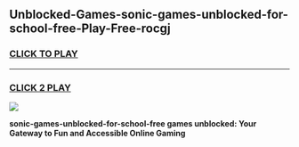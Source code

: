 
## Unblocked-Games-sonic-games-unblocked-for-school-free-Play-Free-rocgj
<h3>
<a href="https://premium76.site?title=sonic-games-unblocked-for-school-free&ref=12A">CLICK TO PLAY</a></h3>
<hr>

<h3>
<a href="https://premium76.site?title=sonic-games-unblocked-for-school-free&ref=12A">CLICK 2 PLAY</a>
  
</h3>

<a href="https://premium76.site?title=sonic-games-unblocked-for-school-free&ref=12A"><img src="https://clearcache.store/games.png"></a>


**sonic-games-unblocked-for-school-free games unblocked: Your Gateway to Fun and Accessible Online Gaming**
